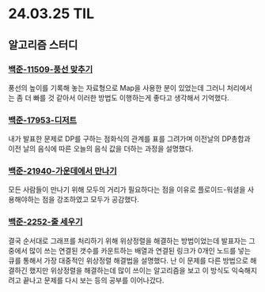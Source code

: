 # 24.03.25 TIL

## 알고리즘 스터디

### [백준-11509-풍선 맞추기](https://www.acmicpc.net/problem/11509)

풍선의 높이를 기록해 놓는 자료형으로 Map을 사용한 분이 있었는데 그러니 처리에서는 좀 더 빠를 것 같아서 이러한 방법도 이행하는게 좋다고 생각해서 기억했다.

### [백준-17953-디저트](https://www.acmicpc.net/problem/17953)

내가 발표한 문제로 DP를 구하는 점화식의 관계를 표를 그려가며 이전날의 DP총합과 이전 날의 음식에 따른 오늘의 음식 값을 더하는 과정을 설명했다.

### [백준-21940-가운데에서 만나기](https://www.acmicpc.net/problem/21940)

모든 사람들이 만나기 위해 모두의 거리가 필요하다는 점을 이유로 플로이드-워셜을 사용해야하는 점을 강조하였고 모두가 공감했다.

### [백준-2252-줄 세우기](https://www.acmicpc.net/problem/2252)

결국 순서대로 그래프를 처리하기 위해 위상정렬을 해결하는 방법이었는데 발표자는 그 중에서 많이 쓰는 연결된 갯수를 카운트하는 배열과 연결된 링크가 0개인 노드를 넣는 큐를 통해서 가장 대중적인 위상정렬 해결법을 설명했다. 난 이 문제를 다른 방법으로 해결하긴 했지만 위상정렬을 해결하는데 많이 쓰이는 알고리즘을 보고 이 방식도 익숙해지려고 끝나고 문제를 다시 보는 등의 공부를 이어나갔다.
